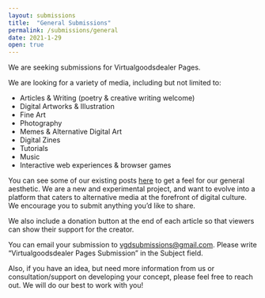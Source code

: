 ```yaml
---
layout: submissions
title:  "General Submissions"
permalink: /submissions/general
date: 2021-1-29
open: true
---
```


We are seeking submissions for Virtualgoodsdealer Pages.

We are looking for a variety of media, including but not limited to: 

* Articles & Writing (poetry & creative writing welcome)
* Digital Artworks & Illustration
* Fine Art
* Photography
* Memes & Alternative Digital Art
* Digital Zines
* Tutorials
* Music
* Interactive web experiences & browser games

You can see some of our existing posts [here](https://pages.virtualgoodsdealer.com/articles) to get a feel for our general aesthetic. We are a new and experimental project, and want to evolve into a platform that caters to alternative media at the forefront of digital culture. We encourage you to submit anything you’d like to share.

We also include a donation button at the end of each article so that viewers can show their support for the creator.

You can email your submission to [vgdsubmissions@gmail.com](mailto:vgdsubmissions@gmail.com?subject=Virtualgoodsdealer%20Pages%20Submission). Please write “Virtualgoodsdealer Pages Submission” in the Subject field.

Also, if you have an idea, but need more information from us or consultation/support on developing your concept, please feel free to reach out. We will do our best to work with you!
